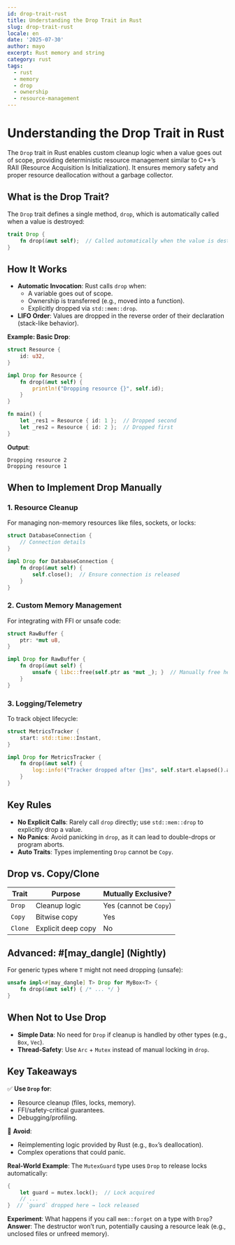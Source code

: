 ```yaml
---
id: drop-trait-rust
title: Understanding the Drop Trait in Rust
slug: drop-trait-rust
locale: en
date: '2025-07-30'
author: mayo
excerpt: Rust memory and string
category: rust
tags:
  - rust
  - memory
  - drop
  - ownership
  - resource-management
---
```


# Understanding the Drop Trait in Rust

The `Drop` trait in Rust enables custom cleanup logic when a value goes out of scope, providing deterministic resource management similar to C++’s RAII (Resource Acquisition Is Initialization). It ensures memory safety and proper resource deallocation without a garbage collector.

## What is the Drop Trait?

The `Drop` trait defines a single method, `drop`, which is automatically called when a value is destroyed:

```rust
trait Drop {
    fn drop(&mut self);  // Called automatically when the value is destroyed
}
```

## How It Works

- **Automatic Invocation**: Rust calls `drop` when:
  - A variable goes out of scope.
  - Ownership is transferred (e.g., moved into a function).
  - Explicitly dropped via `std::mem::drop`.
- **LIFO Order**: Values are dropped in the reverse order of their declaration (stack-like behavior).

**Example: Basic Drop**:
```rust
struct Resource {
    id: u32,
}

impl Drop for Resource {
    fn drop(&mut self) {
        println!("Dropping resource {}", self.id);
    }
}

fn main() {
    let _res1 = Resource { id: 1 };  // Dropped second
    let _res2 = Resource { id: 2 };  // Dropped first
}
```

**Output**:
```
Dropping resource 2
Dropping resource 1
```

## When to Implement Drop Manually

### 1. Resource Cleanup
For managing non-memory resources like files, sockets, or locks:

```rust
struct DatabaseConnection {
    // Connection details
}

impl Drop for DatabaseConnection {
    fn drop(&mut self) {
        self.close();  // Ensure connection is released
    }
}
```

### 2. Custom Memory Management
For integrating with FFI or unsafe code:

```rust
struct RawBuffer {
    ptr: *mut u8,
}

impl Drop for RawBuffer {
    fn drop(&mut self) {
        unsafe { libc::free(self.ptr as *mut _); }  // Manually free heap memory
    }
}
```

### 3. Logging/Telemetry
To track object lifecycle:

```rust
struct MetricsTracker {
    start: std::time::Instant,
}

impl Drop for MetricsTracker {
    fn drop(&mut self) {
        log::info!("Tracker dropped after {}ms", self.start.elapsed().as_millis());
    }
}
```

## Key Rules

- **No Explicit Calls**: Rarely call `drop` directly; use `std::mem::drop` to explicitly drop a value.
- **No Panics**: Avoid panicking in `drop`, as it can lead to double-drops or program aborts.
- **Auto Traits**: Types implementing `Drop` cannot be `Copy`.

## Drop vs. Copy/Clone

| **Trait** | **Purpose** | **Mutually Exclusive?** |
|-----------|-------------|-------------------------|
| `Drop`    | Cleanup logic | Yes (cannot be `Copy`) |
| `Copy`    | Bitwise copy | Yes |
| `Clone`   | Explicit deep copy | No |

## Advanced: #[may_dangle] (Nightly)
For generic types where `T` might not need dropping (unsafe):

```rust
unsafe impl<#[may_dangle] T> Drop for MyBox<T> {
    fn drop(&mut self) { /* ... */ }
}
```

## When Not to Use Drop

- **Simple Data**: No need for `Drop` if cleanup is handled by other types (e.g., `Box`, `Vec`).
- **Thread-Safety**: Use `Arc` + `Mutex` instead of manual locking in `drop`.

## Key Takeaways

✅ **Use `Drop` for**:
- Resource cleanup (files, locks, memory).
- FFI/safety-critical guarantees.
- Debugging/profiling.

🚫 **Avoid**:
- Reimplementing logic provided by Rust (e.g., `Box`’s deallocation).
- Complex operations that could panic.

**Real-World Example**: The `MutexGuard` type uses `Drop` to release locks automatically:

```rust
{
    let guard = mutex.lock();  // Lock acquired
    // ...
}  // `guard` dropped here → lock released
```

**Experiment**: What happens if you call `mem::forget` on a type with `Drop`?  
**Answer**: The destructor won’t run, potentially causing a resource leak (e.g., unclosed files or unfreed memory).
